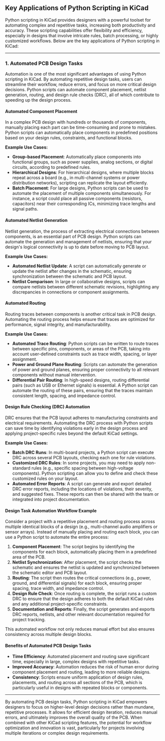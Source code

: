 ## Key Applications of Python Scripting in KiCad

Python scripting in KiCad provides designers with a powerful toolset for automating complex and repetitive tasks, increasing both productivity and accuracy. These scripting capabilities offer flexibility and efficiency, especially in designs that involve intricate rules, batch processing, or highly customized workflows. Below are the key applications of Python scripting in KiCad:

---

### 1. **Automated PCB Design Tasks**

Automation is one of the most significant advantages of using Python scripting in KiCad. By automating repetitive design tasks, users can streamline their workflow, reduce errors, and focus on more critical design decisions. Python scripts can automate component placement, netlist generation, routing, and design rule checks (DRC), all of which contribute to speeding up the design process.

#### **Automated Component Placement**
In a complex PCB design with hundreds or thousands of components, manually placing each part can be time-consuming and prone to mistakes. Python scripts can automatically place components in predefined positions based on your design rules, constraints, and functional blocks.

**Example Use Cases:**
- **Group-based Placement**: Automatically place components into functional groups, such as power supplies, analog sections, or digital circuits, according to predefined rules.
- **Hierarchical Designs**: For hierarchical designs, where multiple blocks repeat across a board (e.g., in multi-channel systems or power distribution networks), scripting can replicate the layout efficiently.
- **Batch Placement**: For large designs, Python scripts can be used to automate the placement of multiple components simultaneously. For instance, a script could place all passive components (resistors, capacitors) near their corresponding ICs, minimizing trace lengths and signal paths.

#### **Automated Netlist Generation**
Netlist generation, the process of extracting electrical connections between components, is an essential part of PCB design. Python scripts can automate the generation and management of netlists, ensuring that your design's logical connectivity is up to date before moving to PCB layout.

**Example Use Cases:**
- **Automated Netlist Update**: A script can automatically generate or update the netlist after changes in the schematic, ensuring synchronization between the schematic and PCB layout.
- **Netlist Comparison**: In large or collaborative designs, scripts can compare netlists between different schematic revisions, highlighting any discrepancies in connections or component assignments.

#### **Automated Routing**
Routing traces between components is another critical task in PCB design. Automating the routing process helps ensure that traces are optimized for performance, signal integrity, and manufacturability.

**Example Use Cases:**
- **Automated Trace Routing**: Python scripts can be written to route traces between specific pins, components, or areas of the PCB, taking into account user-defined constraints such as trace width, spacing, or layer assignment.
- **Power and Ground Plane Routing**: Scripts can automate the generation of power and ground planes, ensuring proper connectivity to all relevant components without manual intervention.
- **Differential Pair Routing**: In high-speed designs, routing differential pairs (such as USB or Ethernet signals) is essential. A Python script can automate the routing of these pairs, ensuring that the traces maintain consistent length, spacing, and impedance control.

#### **Design Rule Checking (DRC) Automation**
DRC ensures that the PCB layout adheres to manufacturing constraints and electrical requirements. Automating the DRC process with Python scripts can save time by identifying violations early in the design process and applying project-specific rules beyond the default KiCad settings.

**Example Use Cases:**
- **Batch DRC Runs**: In multi-board projects, a Python script can execute DRC across several PCB layouts, checking each one for rule violations.
- **Customized DRC Rules**: In some projects, you may need to apply non-standard rules (e.g., specific spacing between high-voltage components). Python scripting can allow you to define and check these customized rules on your layout.
- **Automated Error Reports**: A script can generate and export detailed DRC error reports, including the locations of violations, their severity, and suggested fixes. These reports can then be shared with the team or integrated into project documentation.

#### **Design Task Automation Workflow Example**
Consider a project with a repetitive placement and routing process across multiple identical blocks of a design (e.g., multi-channel audio amplifiers or sensor arrays). Instead of manually placing and routing each block, you can use a Python script to automate the entire process:

1. **Component Placement**: The script begins by identifying the components for each block, automatically placing them in a predefined area of the PCB.
2. **Netlist Synchronization**: After placement, the script checks the schematic and ensures the netlist is updated and synchronized between the schematic editor and PCB layout.
3. **Routing**: The script then routes the critical connections (e.g., power, ground, and differential signals) for each block, ensuring proper spacing, trace width, and impedance control.
4. **Design Rule Check**: Once routing is complete, the script runs a custom DRC to ensure that the design adheres to both the default KiCad rules and any additional project-specific constraints.
5. **Documentation and Reports**: Finally, the script generates and exports DRC reports, netlists, and other relevant documentation required for project tracking.

This automated workflow not only reduces manual effort but also ensures consistency across multiple design blocks.

#### **Benefits of Automated PCB Design Tasks**
- **Time Efficiency**: Automated placement and routing save significant time, especially in large, complex designs with repetitive tasks.
- **Improved Accuracy**: Automation reduces the risk of human error during component placement and routing, leading to more reliable designs.
- **Consistency**: Scripts ensure uniform application of design rules, placements, and routing across all sections of the PCB, which is particularly useful in designs with repeated blocks or components.

---

By automating PCB design tasks, Python scripting in KiCad empowers designers to focus on higher-level design decisions rather than mundane, repetitive processes. It allows for efficient design iteration, reduces manual errors, and ultimately improves the overall quality of the PCB. When combined with other KiCad scripting features, the potential for workflow optimization and innovation is vast, particularly for projects involving multiple iterations or complex design requirements.
